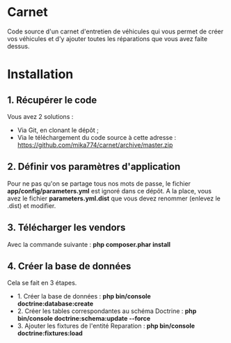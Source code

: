 # Carnet
Code source d'un carnet d'entretien de véhicules qui vous permet de créer vos véhicules et d'y ajouter toutes les réparations que vous avez faite dessus.

<h1>Installation</h1>

<h2>1. Récupérer le code</h2>

Vous avez 2 solutions : 
<ul>
  <li>Via Git, en clonant le dépôt ;</li>
  <li>Via le téléchargement du code source à cette adresse : <a href="https://github.com/mika774/carnet/archive/master.zip">https://github.com/mika774/carnet/archive/master.zip</a></li>
</ul>

<h2>2. Définir vos paramètres d'application</h2>
<p>Pour ne pas qu'on se partage tous nos mots de passe, le fichier <strong>app/config/parameters.yml</strong> est ignoré dans ce dépôt. A la place, vous avez le fichier <strong>parameters.yml.dist</strong> que vous devez renommer (enlevez le .dist) et modifier.</p>

<h2>3. Télécharger les vendors</h2>
<p>Avec la commande suivante : <strong>php composer.phar install</strong></p>

<h2>4. Créer la base de données</h2>
Cela se fait en 3 étapes.<br />
<ul>
  <li>1. Créer la base de données : <strong>php bin/console doctrine:database:create</strong></li>
  <li>2. Créer les tables correspondantes au schéma Doctrine : <strong>php bin/console doctrine:schema:update --force</strong></li>
  <li>3. Ajouter les fixtures de l'entité Reparation : <strong>php bin/console doctrine:fixtures:load</strong></li>
</ul>
